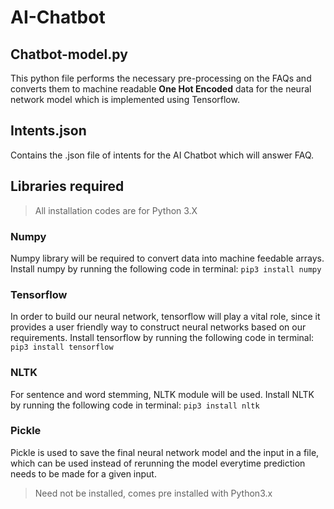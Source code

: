 # AI-Chatbot

## Chatbot-model.py
This python file performs the necessary pre-processing on the FAQs and converts them to machine readable **One Hot Encoded** data for the neural network model which is implemented using Tensorflow.

## Intents.json
Contains the .json file of intents for the AI Chatbot which will answer FAQ.


## Libraries required
> All installation codes are for Python 3.X
### Numpy
Numpy library will be required to convert data into machine feedable arrays.
Install numpy by running the following code in terminal:
`pip3 install numpy`

### Tensorflow
In order to build our neural network, tensorflow will play a vital role,
since it provides a user friendly way to construct neural networks based
on our requirements.
Install tensorflow by running the following code in terminal:
`pip3 install tensorflow`

### NLTK
For sentence and word stemming, NLTK module will be used.
Install NLTK by running the following code in terminal:
`pip3 install nltk`

### Pickle
Pickle is used to save the final neural network model and the input in a file, which can be used
instead of rerunning the model everytime prediction needs to be made for a given input.
>Need not be installed, comes pre installed with Python3.x
